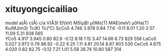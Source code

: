 # xituyongcicailiao
model   a(Å)   c(Å)	   c/a	V(Å3)	Ef(eV)	MS(μB)	μ0Ms(T)	MAE(meV)	μ0Ha(T)		Ku(MJ/m3)	 Tc(K) Tc(℃)
ScCo5	 4.746 	3.978 	0.84 	77.6	-0.11 	8.01 	 	1.20 	  2.57 	 	   11.09 	 	 5.31       838 	565 	
YCo5	 4.917 	3.945 	0.80 	82.6	-0.12 	8.18 	 	1.15 	  3.47 	 	   14.66 	 	 6.73       829 	556 
LaCo5	 5.027 	3.972 	0.79 	86.92	-0.22 	8.25 	 	1.11 	  4.81 	 	   20.14 		 8.87     	803 	530 
CeCo5	 4.875 	4.020 	0.82 	82.75	-0.12 	7.21 	 	1.01 	  5.58 	 	   26.74  	 10.80 	    587 	314 





